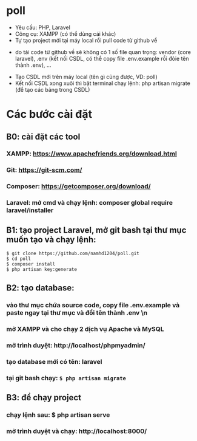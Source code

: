 # poll
- Yêu cầu: PHP, Laravel
- Công cụ: XAMPP (có thể dùng cái khác)
- Tự tạo project mới tại máy local rồi pull code từ github về 
+ do tải code từ github về sẽ không có 1 số file quan trọng: vendor (core laravel), .env (kết nối CSDL, có thể copy file .env.example rồi đỏie tên thành .env), ...
- Tạo CSDL mới trên máy local (tên gì cũng được, VD: poll)
- Kết nối CSDL xong xuôi thì bật terminal chạy lệnh: php artisan migrate (để tạo các bảng trong CSDL)

# Các bước cài đặt
## B0: cài đặt các tool
### XAMPP: https://www.apachefriends.org/download.html 
### Git: https://git-scm.com/
### Composer: https://getcomposer.org/download/ 
### Laravel: mở cmd và chạy lệnh: composer global require laravel/installer 

## B1: tạo project Laravel, mở git bash tại thư mục muốn tạo và chạy lệnh:
```
$ git clone https://github.com/namhd1204/poll.git
$ cd poll
$ composer install
$ php artisan key:generate
```
## B2: tạo database:
### vào thư mục chứa source code, copy file .env.example và paste ngay tại thư mục và đổi tên thành .env \n
### mở XAMPP và cho chạy 2 dịch vụ Apache và MySQL 
### mở trình duyệt: http://localhost/phpmyadmin/ 
### tạo database mới có tên: laravel 
### tại git bash chạy: ``` $ php artisan migrate ``` 

## B3: để chạy project
### chạy lệnh sau: $ php artisan serve 
### mở trình duyệt và chạy: http://localhost:8000/ 
